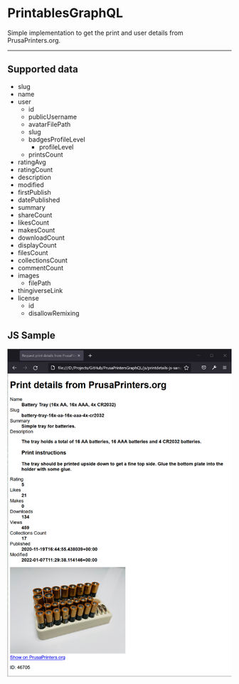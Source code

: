 # PrintablesGraphQL

Simple implementation to get the print and user details from PrusaPrinters.org.

--------------------


## Supported data

* slug
* name
* user
	* id
	* publicUsername
	* avatarFilePath
	* slug
	* badgesProfileLevel
		* profileLevel
	* printsCount
* ratingAvg
* ratingCount
* description
* modified
* firstPublish
* datePublished
* summary
* shareCount
* likesCount
* makesCount
* downloadCount
* displayCount
* filesCount
* collectionsCount
* commentCount
* images
	* filePath
* thingiverseLink
* license
	* id
	* disallowRemixing


## JS Sample
![JS Sample](Screenshot_JS_Sample.png)
